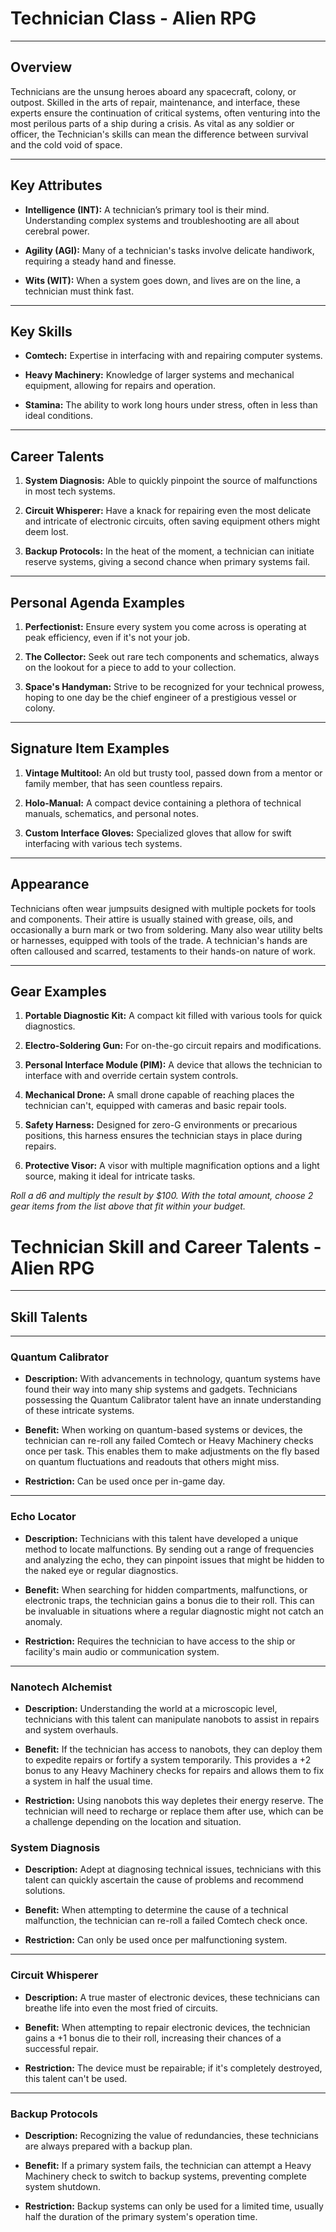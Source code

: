 # Technician Class - Alien RPG

---

## Overview

Technicians are the unsung heroes aboard any spacecraft, colony, or outpost. Skilled in the arts of repair, maintenance, and interface, these experts ensure the continuation of critical systems, often venturing into the most perilous parts of a ship during a crisis. As vital as any soldier or officer, the Technician's skills can mean the difference between survival and the cold void of space.

---

## Key Attributes

- **Intelligence (INT):** A technician’s primary tool is their mind. Understanding complex systems and troubleshooting are all about cerebral power.
  
- **Agility (AGI):** Many of a technician's tasks involve delicate handiwork, requiring a steady hand and finesse.
  
- **Wits (WIT):** When a system goes down, and lives are on the line, a technician must think fast.

---

## Key Skills

- **Comtech:** Expertise in interfacing with and repairing computer systems.
  
- **Heavy Machinery:** Knowledge of larger systems and mechanical equipment, allowing for repairs and operation.
  
- **Stamina:** The ability to work long hours under stress, often in less than ideal conditions.

---

## Career Talents

1. **System Diagnosis:** Able to quickly pinpoint the source of malfunctions in most tech systems.
  
2. **Circuit Whisperer:** Have a knack for repairing even the most delicate and intricate of electronic circuits, often saving equipment others might deem lost.
  
3. **Backup Protocols:** In the heat of the moment, a technician can initiate reserve systems, giving a second chance when primary systems fail.

---

## Personal Agenda Examples

1. **Perfectionist:** Ensure every system you come across is operating at peak efficiency, even if it's not your job.

2. **The Collector:** Seek out rare tech components and schematics, always on the lookout for a piece to add to your collection.

3. **Space's Handyman:** Strive to be recognized for your technical prowess, hoping to one day be the chief engineer of a prestigious vessel or colony.

---

## Signature Item Examples

1. **Vintage Multitool:** An old but trusty tool, passed down from a mentor or family member, that has seen countless repairs.
  
2. **Holo-Manual:** A compact device containing a plethora of technical manuals, schematics, and personal notes.
  
3. **Custom Interface Gloves:** Specialized gloves that allow for swift interfacing with various tech systems.

---

## Appearance

Technicians often wear jumpsuits designed with multiple pockets for tools and components. Their attire is usually stained with grease, oils, and occasionally a burn mark or two from soldering. Many also wear utility belts or harnesses, equipped with tools of the trade. A technician's hands are often calloused and scarred, testaments to their hands-on nature of work.

---

## Gear Examples

1. **Portable Diagnostic Kit:** A compact kit filled with various tools for quick diagnostics.
  
2. **Electro-Soldering Gun:** For on-the-go circuit repairs and modifications.
  
3. **Personal Interface Module (PIM):** A device that allows the technician to interface with and override certain system controls.
  
4. **Mechanical Drone:** A small drone capable of reaching places the technician can't, equipped with cameras and basic repair tools.
  
5. **Safety Harness:** Designed for zero-G environments or precarious positions, this harness ensures the technician stays in place during repairs.
  
6. **Protective Visor:** A visor with multiple magnification options and a light source, making it ideal for intricate tasks.

*Roll a d6 and multiply the result by $100. With the total amount, choose 2 gear items from the list above that fit within your budget.*


# Technician Skill and Career Talents - Alien RPG

---

## Skill Talents

---

### Quantum Calibrator

- **Description:** With advancements in technology, quantum systems have found their way into many ship systems and gadgets. Technicians possessing the Quantum Calibrator talent have an innate understanding of these intricate systems.
  
- **Benefit:** When working on quantum-based systems or devices, the technician can re-roll any failed Comtech or Heavy Machinery checks once per task. This enables them to make adjustments on the fly based on quantum fluctuations and readouts that others might miss.

- **Restriction:** Can be used once per in-game day.

---

### Echo Locator

- **Description:** Technicians with this talent have developed a unique method to locate malfunctions. By sending out a range of frequencies and analyzing the echo, they can pinpoint issues that might be hidden to the naked eye or regular diagnostics.
     
- **Benefit:** When searching for hidden compartments, malfunctions, or electronic traps, the technician gains a bonus die to their roll. This can be invaluable in situations where a regular diagnostic might not catch an anomaly.
     
- **Restriction:** Requires the technician to have access to the ship or facility's main audio or communication system.

---

### Nanotech Alchemist

- **Description:** Understanding the world at a microscopic level, technicians with this talent can manipulate nanobots to assist in repairs and system overhauls.
     
- **Benefit:** If the technician has access to nanobots, they can deploy them to expedite repairs or fortify a system temporarily. This provides a +2 bonus to any Heavy Machinery checks for repairs and allows them to fix a system in half the usual time.
     
- **Restriction:** Using nanobots this way depletes their energy reserve. The technician will need to recharge or replace them after use, which can be a challenge depending on the location and situation.


### System Diagnosis

- **Description:** Adept at diagnosing technical issues, technicians with this talent can quickly ascertain the cause of problems and recommend solutions.
     
- **Benefit:** When attempting to determine the cause of a technical malfunction, the technician can re-roll a failed Comtech check once.
     
- **Restriction:** Can only be used once per malfunctioning system.

---

### Circuit Whisperer

- **Description:** A true master of electronic devices, these technicians can breathe life into even the most fried of circuits.
     
- **Benefit:** When attempting to repair electronic devices, the technician gains a +1 bonus die to their roll, increasing their chances of a successful repair.
     
- **Restriction:** The device must be repairable; if it's completely destroyed, this talent can't be used.

---

### Backup Protocols

- **Description:** Recognizing the value of redundancies, these technicians are always prepared with a backup plan.
     
- **Benefit:** If a primary system fails, the technician can attempt a Heavy Machinery check to switch to backup systems, preventing complete system shutdown.
     
- **Restriction:** Backup systems can only be used for a limited time, usually half the duration of the primary system's operation time.

